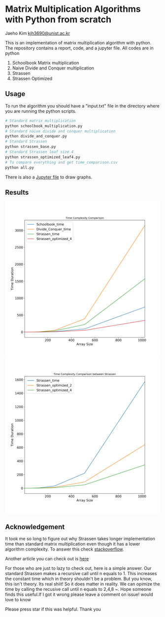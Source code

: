 # Matrix Multiplication Algorithms with Python from scratch
Jaeho Kim 
kjh3690@unist.ac.kr

This is an implementation of matrix multiplication algorithm with python. The repository contains a report, code, and a jupyter file. All codes are in python  

1. Schoolbook Matrix multiplication  
1. Naive Divide and Conquer multiplication
1. Strassen
1. Strassen Optimized


## Usage
To run the algorithm you should have a "input.txt" file in the directory where you are running the python scripts.


```bash
# Standard matrix multiplication
python schoolbook_multiplication.py
# Standard naive divide and conquer multiplication
python divide_and_conquer.py
# Standard Strassen 
python strassen_base.py
# Standard Strassen leaf size 4
python strassen_optimized_leaf4.py
# To compare everything and get time_comparison.csv
python all.py
```
There is also a [Jupyter file](https://github.com/jaeho3690/Matrix_multiplication_python/blob/master/Time_complexity.ipynb) to draw graphs.


## Results
![Time complexity for algorithms](/figures/time_complexity.png)
![Time complexity for Strassens](/figures/time_complexity_strassen.png)

## Acknowledgement
It took me so long to figure out why Strassen takes longer implementation time than standard
matrix multiplication even though it has a lower algorithm complexity. To answer this check [stackoverflow](https://stackoverflow.com/questions/11495723/why-is-strassen-matrix-multiplication-so-much-slower-than-standard-matrix-multip). 

Another article you can check out is [here](https://martin-thoma.com/strassen-algorithm-in-python-java-cpp/)

For those who are just to lazy to check out, here is a simple answer. Our standard Strassen makes a recursive call until n equals to 1. This increases the constant time which in theory shouldn't be a problem. But you know, this isn't theory. Its real shiit! So it does matter in reality. We can opimize the time by calling the recusive call until n equals to 2,4,8 ~. Hope someone finds this useful.If I got it wrong please leave a comment on issue! would love to know

Please press star if this was helpful. Thank you
